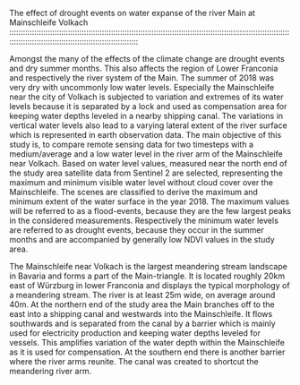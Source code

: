 The effect of drought events on water expanse of the river Main at Mainschleife Volkach
:::::::::::::::::::::::::::::::::::::::::::::::::::::::::::::::::::::::::::::::::::::::::::::::::::::::::::::::::::::::::::::::::::::::::::::::::::::::::::::::::::::::::::::::::::::

Amongst the many of the effects of the climate change are drought events and dry summer months. 
This also affects the region of Lower Franconia and respectively the river system of the Main. 
The summer of 2018 was very dry with uncommonly low water levels. 
Especially the Mainschleife near the city of Volkach is subjected to variation and extremes of its water levels 
because it is separated by a lock and used as compensation area for keeping water depths leveled in a nearby shipping canal. 
The variations in vertical water levels also lead to a varying lateral extent of the river surface 
which is represented in earth observation data. The main objective of this study is, 
to compare remote sensing data for two timesteps with a medium/average and a low water level in the river arm of the Mainschleife near Volkach. 
Based on water level values, measured near the north end of the study area satellite data from Sentinel 2 are selected, 
representing the maximum and minimum visible water level without cloud cover over the Mainschleife. 
The scenes are classified to derive the maximum and minimum extent of the water surface in the year 2018. 
The maximum values will be referred to as a flood-events, because they are the few largest peaks in the considered measurements. 
Respectively the minimum water levels are referred to as drought events, 
because they occur in the summer months and are accompanied by generally low NDVI values in the study area. 

The Mainschleife near Volkach is the largest meandering stream landscape in Bavaria and forms a part of the Main-triangle. 
It is located roughly 20km east of Würzburg in lower Franconia and displays the typical morphology of a meandering stream.
The river is at least 25m wide, on average around 40m. At the northern end of the study area the Main branches off to the east
into a shipping canal and westwards into the Mainschleife. It flows southwards and is separated from the canal by a barrier 
which is mainly used for electricity production and keeping water depths leveled for vessels. 
This amplifies variation of the water depth within the Mainschleife as it is used for compensation. 
At the southern end there is another barrier where the river arms reunite. The canal was created to shortcut the meandering river arm. 
